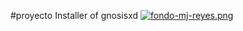 #proyecto
Installer of gnosisxd
[![fondo-mj-reyes.png](https://i.postimg.cc/C5yKxrxF/fondo-mj-reyes.png)](https://postimg.cc/LYTSyTP7)

